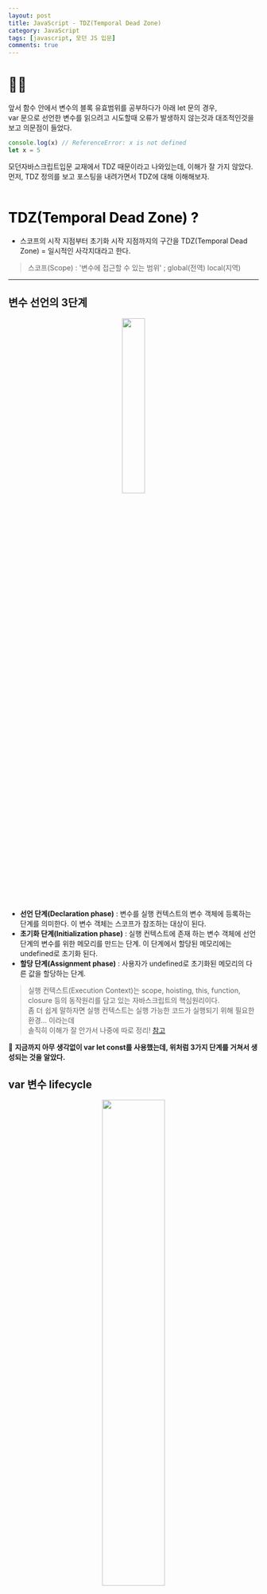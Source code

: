 ```yaml
---
layout: post
title: JavaScript - TDZ(Temporal Dead Zone)
category: JavaScript
tags: [javascript, 모던 JS 입문]
comments: true
---
```


# 🤷‍♂️ 
앞서 함수 안에서 변수의 블록 유효범위를 공부하다가 아래 let 문의 경우,   
var 문으로 선언한 변수를 읽으려고 시도할때 오류가 발생하지 않는것과 대조적인것을 보고 의문점이 들었다.
```javascript
console.log(x) // ReferenceError: x is not defined
let x = 5
```
모던자바스크립트입문 교재에서 TDZ 때문이라고 나와있는데, 이해가 잘 가지 않았다.   
먼저, TDZ 정의를 보고 포스팅을 내려가면서 TDZ에 대해 이해해보자.   
<br>

# <font color='black'> TDZ(Temporal Dead Zone) ? </font>
- 스코프의 시작 지점부터 초기화 시작 지점까지의 구간을 TDZ(Temporal Dead Zone) = 일시적인 사각지대라고 한다.
> 스코프(Scope) : '변수에 접근할 수 있는 범위' ; global(전역) local(지역)

---

## 변수 선언의 3단계
<p align="center"><img width="30%" src="https://user-images.githubusercontent.com/76654131/138394994-39408b4b-068d-4532-9f68-7f5995aecb35.png"></p>

- **선언 단계(Declaration phase)** : 변수를 실행 컨텍스트의 변수 객체에 등록하는 단계를 의미한다. 이 변수 객체는 스코프가 참조하는 대상이 된다.
- **초기화 단계(Initialization phase)** : 실행 컨텍스트에 존재 하는 변수 객체에 선언 단계의 변수를 위한 메모리를 만드는 단계. 이 단계에서 할당된 메모리에는 undefined로 초기화 된다.
- **할당 단계(Assignment phase)** : 사용자가 undefined로 초기화된 메모리의 다른 값을 할당하는 단계.

> 실행 컨텍스트(Execution Context)는 scope, hoisting, this, function, closure 등의 동작원리를 담고 있는 자바스크립트의 핵심원리이다.   
좀 더 쉽게 말하자면 실행 컨텍스트는 실행 가능한 코드가 실행되기 위해 필요한 환경... 이라는데   
솔직히 이해가 잘 안가서 나중에 따로 정리!  [참고](https://poiemaweb.com/js-execution-context)

🔎 **지금까지 아무 생각없이 var let const를 사용했는데, 위처럼 3가지 단계를 거쳐서 생성되는 것을 알았다.**

## var 변수 lifecycle
<p align="center"><img width="50%" src="https://user-images.githubusercontent.com/76654131/138396433-1c4dac06-0098-451e-8b03-19baf5d2f4e9.png">
</p>

- var 같은 경우 선언과 동시에 undefined라는 값으로 초기화가 된다. 즉, 선언 단계와 초기화 단계를 동시에 진행
- 그렇기 때문에 변수를 선언하기 전에 호출을 해도 undefined로 호출이 되는 호이스팅이 발생!

```javascript
console.log(x) // undefined
var x = 5
```

## let(const) 변수 lifecycle
<p align="center"><img width="50%" src="https://user-images.githubusercontent.com/76654131/138398124-93fd95dc-fb4c-4315-bff8-e7ba22661832.png"></p>

- let , const 변수들도 실행 컨텍스트 생성단계에서 메모리에 매핑이 일어나면서 호이스팅이 일어나지만 var 변수와 달리 초기화 단계가 일어나지 않는다.
- 그래서 실행 컨텍스트에 변수를 등록했지만, 메모리가 할당이 되질 않아 접근할 수 없어 참조 에러(ReferenceError)가 발생하는 것이었다.   
<br>
나는 지금까지 이런것도 모르고, <u>그냥 호이스팅이 되지 않는구나</u>라고 오해를 했던것이다.

🔥 **즉, let const 또한 선언 단계에서 실행 컨텍스트 변수 객체에 등록이 되어 호이스팅이 되지만,**  
**&nbsp;&nbsp;&nbsp;&nbsp;&nbsp;&nbsp;TDZ 구간에 의해 메모리가 할당이 되질 않아 참조 에러(ReferenceError) 발생하는 것이다.**
   
<br>
<br>
<br>

>**Reference**   
본 포스팅은 아래 사이트를 참조 및 인용하여 개인공부 용도로 작성되었습니다.   
잘못된 내용 피드백 주시면 반영하겠습니다. 감사합니다.   
[https://noogoonaa.tistory.com/78](https://noogoonaa.tistory.com/78)   
[https://caferion.netlify.app/JavaScript/variable/](https://caferion.netlify.app/JavaScript/variable/)
